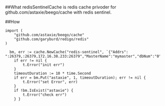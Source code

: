 ##What
redisSentinelCache is redis cache privoder for github.com/astaxie/beego/cache with redis sentinel.

##How

```golang
import (
	"github.com/astaxie/beego/cache"
	"github.com/garyburd/redigo/redis"
)

  bm, err := cache.NewCache("redis-sentinel", `{"Addrs": ":26379,:26379,172.16.38.233:26379","MasterName":"mymaster","dbNum":"0","Auth":"@Anjieych@"}`)
    if err != nil {
		t.Error("init err")
	}
	timeoutDuration := 10 * time.Second
	if err = bm.Put("astaxie", 1, timeoutDuration); err != nil {
		t.Error("set Error", err)
	}
	if !bm.IsExist("astaxie") {
		t.Error("check err")
	} }
```
